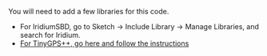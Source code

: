 You will need to add a few libraries for this code.
* For IridiumSBD, go to Sketch -> Include Library -> Manage Libraries, and search for Iridium.
* [For TinyGPS++, go here and follow the instructions](http://arduiniana.org/libraries/tinygpsplus/)
